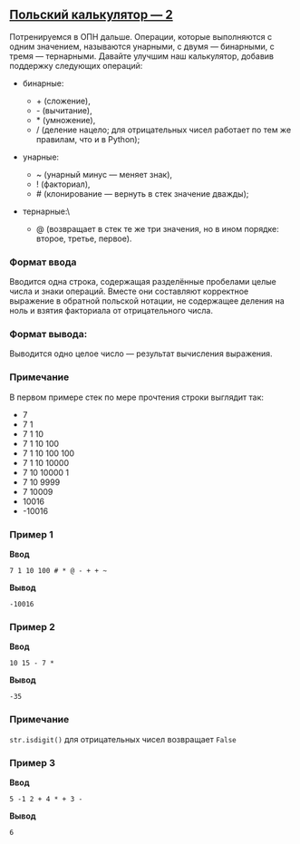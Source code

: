 ## [Польский калькулятор — 2](../../../solutions/3.1/31_t.py)

Потренируемся в ОПН дальше. Операции, которые выполняются с одним значением, называются унарными, с двумя — бинарными, с тремя — тернарными. Давайте улучшим наш калькулятор, добавив поддержку следующих операций:

- бинарные:
   - \+ (сложение),
   - \- (вычитание),
   - \* (умножение),
   - / (деление нацело; для отрицательных чисел работает по тем же правилам, что и в Python);

- унарные:
    - ~ (унарный минус — меняет знак),
    - ! (факториал),
    - \# (клонирование — вернуть в стек значение дважды);

- тернарные:\
    - @ (возвращает в стек те же три значения, но в ином порядке: второе, третье, первое).

### Формат ввода

Вводится одна строка, содержащая разделённые пробелами целые числа и знаки операций. Вместе они составляют корректное выражение в обратной польской нотации, не содержащее деления на ноль и взятия факториала от отрицательного числа.

### Формат вывода:

Выводится одно целое число — результат вычисления выражения.

### Примечание

В первом примере стек по мере прочтения строки выглядит так:

- 7
- 7 1
- 7 1 10
- 7 1 10 100
- 7 1 10 100 100
- 7 1 10 10000
- 7 10 10000 1
- 7 10 9999
- 7 10009
- 10016
- -10016

### Пример 1

**Ввод**
```plaintext
7 1 10 100 # * @ - + + ~
```

**Вывод**
```plaintext
-10016
```

### Пример 2

**Ввод**
```plaintext
10 15 - 7 *
```

**Вывод**
```plaintext
-35
```

### Примечание

`str.isdigit()` для отрицательных чисел возвращает `False`

### Пример 3

**Ввод**
```plaintext
5 -1 2 + 4 * + 3 -
```

**Вывод**
```plaintext
6
```